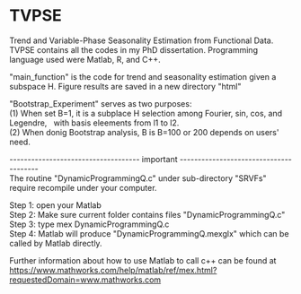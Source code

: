 # TVPSE
Trend and Variable-Phase Seasonality Estimation from Functional Data.
TVPSE contains all the codes in my PhD dissertation. Programming language used were Matlab, R, and C++.

"main_function" is the code for trend and seasonality estimation given a subspace H.
Figure results are saved in a new directory "html" <br>

"Bootstrap_Experiment" serves as two purposes: <br>
(1) When set B=1, it is a subplace H selection among Fourier, sin, cos, and Legendre,
   with basis eleements from l1 to l2.<br>
(2) When donig Bootstrap analysis, B is B=100 or 200 depends on users' need.

------------------------------------ important ---------------------------------------<br>
The routine "DynamicProgrammingQ.c" under sub-directory "SRVFs"
require recompile under your computer.

Step 1: open your Matlab <br>
Step 2: Make sure current folder contains files "DynamicProgrammingQ.c" <br>
Step 3: type mex DynamicProgrammingQ.c <br>
Step 4: Matlab will produce "DynamicProgrammingQ.mexglx" which can be called by Matlab directly. <br>

Further information about how to use Matlab to call c++ can be found at 
https://www.mathworks.com/help/matlab/ref/mex.html?requestedDomain=www.mathworks.com
